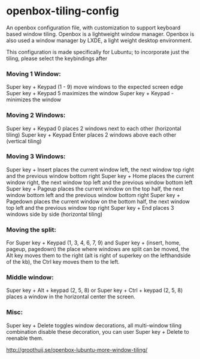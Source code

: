 # openbox-tiling-config
An openbox configuration file, with customization to support keyboard based window tiling. Openbox is a lightweight 
window manager. Openbox is also used a window manager by LXDE, a light weight desktop environment.

This configuration is made specifically for Lubuntu; to incorporate just the tiling, please select the keybindings after <!-- Keybindings for window tiling -->

### Moving 1 Window:
Super key + Keypad (1 - 9) move windows to the expected screen edge
Super key + Keypad 5 maximizes the window
Super key + Keypad - minimizes the window

### Moving 2 Windows:
Super key + Keypad 0 places 2 windows next to each other (horizontal tiling)
Super key + Keypad Enter places 2 windows above each other (vertical tiling)

### Moving 3 Windows:
Super key + Insert places the current window left, the next window top right and the previous window bottom right
Super key + Home places the current window right, the next window top left and the previous window bottom left
Super key + Pageup places the current window on the top half, the next window bottom left and the previous window bottom right
Super key + Pagedown places the current window on the bottom half, the next window top left and the previous window top right
Super key + End places 3 windows side by side (horizontal tiling)

### Moving the split:
For Super key + Keypad (1, 3, 4, 6, 7, 9) and Super key + (insert, home, pageup, pagedown) the place where windows are
split can be moved, the Alt key moves them to the right (alt is right of superkey on the lefthandside of the kb), 
the Ctrl key moves them to the left.

### Middle window:
Super key + Alt + keypad (2, 5, 8) or Super key + Ctrl + keypad (2, 5, 8) places a window in the horizontal center
the screen.

### Misc:
Super key + Delete toggles window decorations, all multi-window tiling combination disable these decoration, you
can user Super key + Delete to reenable them.

http://groothuij.se/openbox-lubuntu-more-window-tiling/
